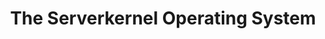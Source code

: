 ---
layout: default
title: "The Serverkernel Operating System"
authors: "<text class='jon'>Jon Larrea</text> and Antonio Barbalace"
venue: "Proceedings of the Third ACM International Workshop on Edge Systems, Analytics and Networking"
venue_short: "EdgeSys '20"
year: "2020"
link: "https://dl.acm.org/doi/10.1145/3378679.3394537"
note: "Test"
---